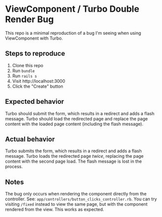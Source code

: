 # ViewComponent / Turbo Double Render Bug

This repo is a minimal reproduction of a bug I'm seeing when using ViewComponent with Turbo.

## Steps to reproduce

1. Clone this repo
2. Run `bundle`
4. Run `rails s`
5. Visit http://localhost:3000
6. Click the "Create" button

## Expected behavior

Turbo should submit the form, which results in a redirect and adds a flash message. Turbo should load the redirected page and replace the page content with the loaded page content (including the flash message).

## Actual behavior

Turbo submits the form, which results in a redirect and adds a flash message. Turbo loads the redirected page *twice*, replacing the page content with the second page load. The flash message is lost in the process.

## Notes

The bug only occurs when rendering the component directly from the controller. See: `app/controllers/button_clicks_controller.rb`. You can try visiting `/fixed` instead to view the same page, but with the component rendered from the view. This works as expected.
